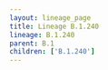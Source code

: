 ```yaml
---
layout: lineage_page
title: Lineage B.1.240
lineage: B.1.240
parent: B.1
children: ['B.1.240']
---
```

